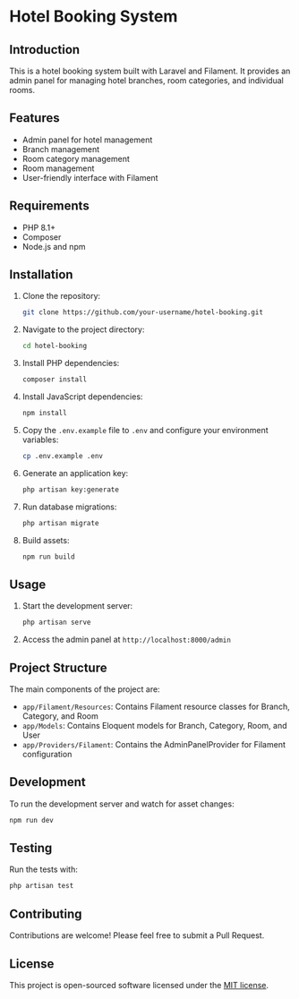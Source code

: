 # Hotel Booking System

## Introduction

This is a hotel booking system built with Laravel and Filament. It provides an admin panel for managing hotel branches, room categories, and individual rooms.

## Features

- Admin panel for hotel management
- Branch management
- Room category management
- Room management
- User-friendly interface with Filament

## Requirements

- PHP 8.1+
- Composer
- Node.js and npm

## Installation

1. Clone the repository:
   ```bash
   git clone https://github.com/your-username/hotel-booking.git
   ```

2. Navigate to the project directory:
   ```bash
   cd hotel-booking
   ```

3. Install PHP dependencies:
   ```bash
   composer install
   ```

4. Install JavaScript dependencies:
   ```bash
   npm install
   ```

5. Copy the `.env.example` file to `.env` and configure your environment variables:
   ```bash
   cp .env.example .env
   ```

6. Generate an application key:
   ```bash
   php artisan key:generate
   ```

7. Run database migrations:
   ```bash
   php artisan migrate
   ```

8. Build assets:
   ```bash
   npm run build
   ```

## Usage

1. Start the development server:
   ```bash
   php artisan serve
   ```

2. Access the admin panel at `http://localhost:8000/admin`

## Project Structure

The main components of the project are:

- `app/Filament/Resources`: Contains Filament resource classes for Branch, Category, and Room
- `app/Models`: Contains Eloquent models for Branch, Category, Room, and User
- `app/Providers/Filament`: Contains the AdminPanelProvider for Filament configuration

## Development

To run the development server and watch for asset changes:

```bash
npm run dev
```

## Testing

Run the tests with:

```bash
php artisan test
```

## Contributing

Contributions are welcome! Please feel free to submit a Pull Request.

## License

This project is open-sourced software licensed under the [MIT license](https://opensource.org/licenses/MIT).
```
